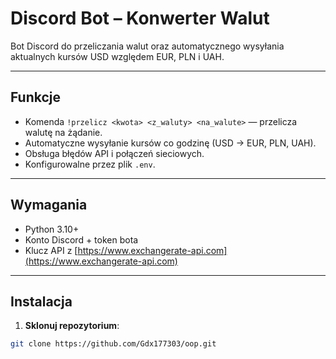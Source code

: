 # Discord Bot – Konwerter Walut

Bot Discord do przeliczania walut oraz automatycznego wysyłania aktualnych kursów USD względem EUR, PLN i UAH.

---

## Funkcje

- Komenda `!przelicz <kwota> <z_waluty> <na_walute>` — przelicza walutę na żądanie.
- Automatyczne wysyłanie kursów co godzinę (USD → EUR, PLN, UAH).
- Obsługa błędów API i połączeń sieciowych.
- Konfigurowalne przez plik `.env`.

---

## Wymagania

- Python 3.10+
- Konto Discord + token bota
- Klucz API z [https://www.exchangerate-api.com](https://www.exchangerate-api.com)

---

## Instalacja

1. **Sklonuj repozytorium**:

```bash
git clone https://github.com/Gdx177303/oop.git
